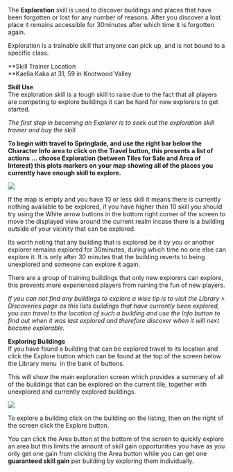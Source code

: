 The **Exploration** skill is used to discover buildings and places that have been forgotten or lost for any number of reasons. After you discover a lost place it remains accessible for 30minutes after which time it is forgotten again.

Exploration is a trainable skill that anyone can pick up, and is not bound to a specific class.

**Skill Trainer Location  
**Kaelia Kaka at 31, 59 in Knotwood Valley

**Skill Use**  
The exploration skill is a tough skill to raise due to the fact that all players are competing to explore buildings it can be hard for new explorers to get started.

_The first step in becoming an Explorer is to seek out the exploration skill trainer and buy the skill._

**To begin with travel to Springlade, and use the right bar below the Character Info area to click on the Travel button, this presents a list of actions ... choose Exploration (between Tiles for Sale and Area of Interest) this plots markers on your map showing all of the places you currently have enough skill to explore.**

[![](https://lohcdn.com/images/t_exploration.jpg)](https://lohcdn.com/images/exploration.jpg)

If the map is empty and you have 10 or less skill it means there is currently nothing available to be explored, if you have higher than 10 skill you should try using the White arrow buttons in the bottom right corner of the screen to move the displayed view around the current realm incase there is a building outside of your vicinity that can be explored.

Its worth noting that any building that is explored be it by you or another explorer remains explored for 30minutes, during which time no one else can explore it. It is only after 30 minutes that the building reverts to being unexplored and someone can explore it again.

There are a group of training buildings that only new explorers can explore, this prevents more experienced players from ruining the fun of new players.

_If you can not find any buildings to explore a wise tip is to visit the Library > Discoveries page as this lists buildings that have currently been explored, you can travel to the location of such a building and use the Info button to find out when it was last explored and therefore discover when it will next become explorable._

**Exploring Buildings**  
If you have found a building that can be explored travel to its location and click the Explore button which can be found at the top of the screen below the Library menu  in the bank of buttons.

This will show the main exploration screen which provides a summary of all of the buildings that can be explored on the current tile, together with unexplored and currently explored buildings.

[![](https://lohcdn.com/images/t_exploration1.jpg)](https://lohcdn.com/images/exploration1.jpg)

To explore a building click on the building on the listing, then on the right of the screen click the Explore button.

You can click the Area button at the bottom of the screen to quickly explore an area but this limits the amount of skill gain opportunities you have as you only get one gain from clicking the Area button while you can get one **guaranteed skill gain** per building by exploring them individually.